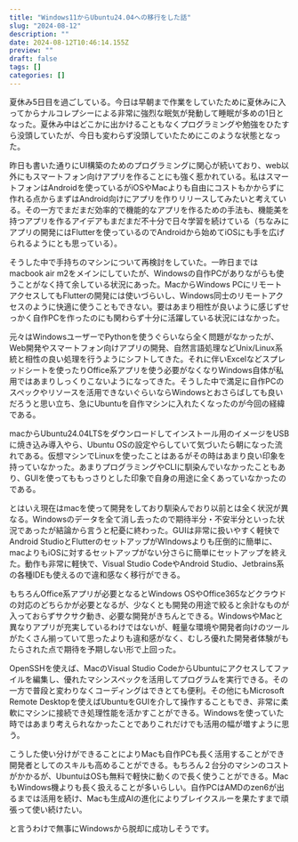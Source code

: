 ```yaml
---
title: "Windows11からUbuntu24.04への移行をした話"
slug: "2024-08-12"
description: ""
date: 2024-08-12T10:46:14.155Z
preview: ""
draft: false
tags: []
categories: []
---
```


<p>夏休み5日目を過ごしている。今日は早朝まで作業をしていたために夏休みに入ってからナルコレプシーによる非常に強烈な眠気が発動して睡眠が多めの1日となった。夏休み中はどこかに出かけることもなくプログラミングや勉強をひたすら没頭していたが、今日も変わらず没頭していたためにこのような状態となった。</p>
<p>昨日も書いた通りにUI構築のためのプログラミングに関心が続いており、web以外にもスマートフォン向けアプリを作ることにも強く惹かれている。私はスマートフォンはAndroidを使っているがiOSやMacよりも自由にコストもかからずに作れる点からまずはAndroid向けにアプリを作りリリースしてみたいと考えている。その一方でまだまだ効率的で機能的なアプリを作るための手法も、機能美を持つアプリを作るアイデアもまだまだ不十分で日々学習を続けている（ちなみにアプリの開発にはFlutterを使っているのでAndroidから始めてiOSにも手を広げられるようにとも思っている）。</p>
<p>そうした中で手持ちのマシンについて再検討をしていた。一昨日まではmacbook air m2をメインにしていたが、Windowsの自作PCがありながらも使うことがなく持て余している状況にあった。MacからWindows PCにリモートアクセスしてもFlutterの開発には使いづらいし、Windows同士のリモートアクセスのように快適に使うこともできない。要はあまり相性が良いように感じずせっかく自作PCを作ったのにも関わらず十分に活躍している状況にはなかった。</p>
<p>元々はWindowsユーザーでPythonを使うぐらいなら全く問題がなかったが、Web開発やスマートフォン向けアプリの開発、自然言語処理などUnix/Linux系統と相性の良い処理を行うようにシフトしてきた。それに伴いExcelなどスプレッドシートを使ったりOffice系アプリを使う必要がなくなりWindows自体が私用ではあまりしっくりこないようになってきた。そうした中で満足に自作PCのスペックやリソースを活用できないぐらいならWindowsとおさらばしても良いだろうと思い立ち、急にUbuntuを自作マシンに入れたくなったのが今回の経緯である。</p>
<p>macからUbuntu24.04LTSをダウンロードしてインストール用のイメージをUSBに焼き込み導入やら、Ubuntu OSの設定やらしていて気づいたら朝になった流れである。仮想マシンでLinuxを使ったことはあるがその時はあまり良い印象を持っていなかった。あまりプログラミングやCLIに馴染んでいなかったこともあり、GUIを使ってももっさりとした印象で自身の用途に全くあっていなかったのである。</p>
<p>とはいえ現在はmacを使って開発をしており馴染んでおり以前とは全く状況が異なる。Windowsのデータを全て消し去ったので期待半分・不安半分といった状況であったが結論から言うと杞憂に終わった。GUIは非常に扱いやすく軽快でAndroid StudioとFlutterのセットアップがWIndowsよりも圧倒的に簡単に、macよりもiOSに対するセットアップがない分さらに簡単にセットアップを終えた。動作も非常に軽快で、Visual Studio CodeやAndroid Studio、Jetbrains系の各種IDEも使えるので違和感なく移行ができる。</p>
<p>もちろんOffice系アプリが必要となるとWindows OSやOffice365などクラウドの対応のどちらかが必要となるが、少なくとも開発の用途で絞ると余計なものが入っておらずサクサク動き、必要な開発がきちんとできる。WindowsやMacと異なりアプリが充実しているわけではないが、軽量な環境や開発者向けのツールがたくさん揃っていて思ったよりも違和感がなく、むしろ優れた開発者体験がもたらされた点で期待を予期しない形で上回った。</p>
<p>OpenSSHを使えば、MacのVisual Studio CodeからUbuntuにアクセスしてファイルを編集し、優れたマシンスペックを活用してプログラムを実行できる。その一方で普段と変わりなくコーディングはできとても便利。その他にもMicrosoft Remote Desktopを使えばUbuntuをGUIを介して操作することもでき、非常に柔軟にマシンに接続でき処理性能を活かすことができる。Windowsを使っていた時ではあまり考えられなかったことでありこれだけでも活用の幅が増すように思う。</p>
<p>こうした使い分けができることによりMacも自作PCも長く活用することができ開発者としてのスキルも高めることができる。もちろん２台分のマシンのコストがかかるが、UbuntuはOSも無料で軽快に動くので長く使うことができる。MacもWindows機よりも長く扱えることが多いらしい。自作PCはAMDのzen6が出るまでは活用を続け、Macも生成AIの進化によりブレイクスルーを果たすまで頑張って使い続けたい。</p>
<p>と言うわけで無事にWindowsから脱却に成功しそうです。</p>


